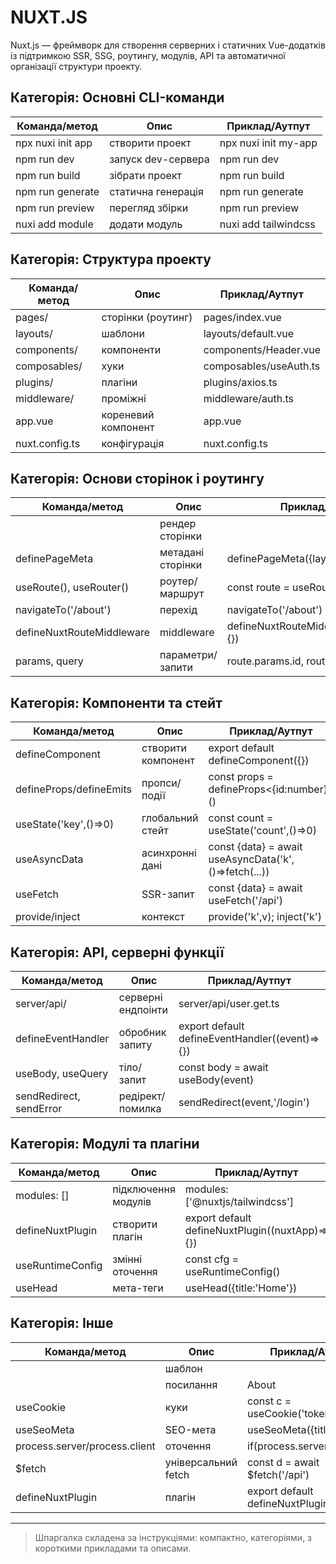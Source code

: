 # NUXT.JS

Nuxt.js — фреймворк для створення серверних і статичних Vue-додатків із підтримкою SSR, SSG, роутингу, модулів, API та автоматичної організації структури проекту.

## Категорія: Основні CLI-команди

| Команда/метод     | Опис               | Приклад/Аутпут       |
| ----------------- | ------------------ | -------------------- |
| npx nuxi init app | створити проект    | npx nuxi init my-app |
| npm run dev       | запуск dev-сервера | npm run dev          |
| npm run build     | зібрати проект     | npm run build        |
| npm run generate  | статична генерація | npm run generate     |
| npm run preview   | перегляд збірки    | npm run preview      |
| nuxi add module   | додати модуль      | nuxi add tailwindcss |

## Категорія: Структура проекту

| Команда/метод  | Опис                | Приклад/Аутпут         |
| -------------- | ------------------- | ---------------------- |
| pages/         | сторінки (роутинг)  | pages/index.vue        |
| layouts/       | шаблони             | layouts/default.vue    |
| components/    | компоненти          | components/Header.vue  |
| composables/   | хуки                | composables/useAuth.ts |
| plugins/       | плагіни             | plugins/axios.ts       |
| middleware/    | проміжні            | middleware/auth.ts     |
| app.vue        | кореневий компонент | app.vue                |
| nuxt.config.ts | конфігурація        | nuxt.config.ts         |

## Категорія: Основи сторінок і роутингу

| Команда/метод             | Опис              | Приклад/Аутпут                           |
| ------------------------- | ----------------- | ---------------------------------------- |
| <NuxtPage/>               | рендер сторінки   | <NuxtPage/>                              |
| definePageMeta            | метадані сторінки | definePageMeta({layout:'custom'})        |
| useRoute(), useRouter()   | роутер/маршрут    | const route = useRoute()                 |
| navigateTo('/about')      | перехід           | navigateTo('/about')                     |
| defineNuxtRouteMiddleware | middleware        | defineNuxtRouteMiddleware((to,from)=>{}) |
| params, query             | параметри/запити  | route.params.id, route.query.page        |

## Категорія: Компоненти та стейт

| Команда/метод           | Опис               | Приклад/Аутпут                                        |
| ----------------------- | ------------------ | ----------------------------------------------------- |
| defineComponent         | створити компонент | export default defineComponent({})                    |
| defineProps/defineEmits | пропси/події       | const props = defineProps<{id:number}>()              |
| useState('key',()=>0)   | глобальний стейт   | const count = useState('count',()=>0)                 |
| useAsyncData            | асинхронні дані    | const {data} = await useAsyncData('k',()=>fetch(...)) |
| useFetch                | SSR-запит          | const {data} = await useFetch('/api')                 |
| provide/inject          | контекст           | provide('k',v); inject('k')                           |

## Категорія: API, серверні функції

| Команда/метод           | Опис               | Приклад/Аутпут                                 |
| ----------------------- | ------------------ | ---------------------------------------------- |
| server/api/             | серверні ендпоінти | server/api/user.get.ts                         |
| defineEventHandler      | обробник запиту    | export default defineEventHandler((event)=>{}) |
| useBody, useQuery       | тіло/запит         | const body = await useBody(event)              |
| sendRedirect, sendError | редірект/помилка   | sendRedirect(event,'/login')                   |

## Категорія: Модулі та плагіни

| Команда/метод    | Опис                | Приклад/Аутпут                                 |
| ---------------- | ------------------- | ---------------------------------------------- |
| modules: []      | підключення модулів | modules: ['@nuxtjs/tailwindcss']               |
| defineNuxtPlugin | створити плагін     | export default defineNuxtPlugin((nuxtApp)=>{}) |
| useRuntimeConfig | змінні оточення     | const cfg = useRuntimeConfig()                 |
| useHead          | мета-теги           | useHead({title:'Home'})                        |

## Категорія: Інше

| Команда/метод                 | Опис                | Приклад/Аутпут                         |
| ----------------------------- | ------------------- | -------------------------------------- |
| <NuxtLayout/>                 | шаблон              | <NuxtLayout name="custom"/>            |
| <NuxtLink to="/">             | посилання           | <NuxtLink to="/about">About</NuxtLink> |
| useCookie                     | куки                | const c = useCookie('token')           |
| useSeoMeta                    | SEO-мета            | useSeoMeta({title:'Home'})             |
| process.server/process.client | оточення            | if(process.server){...}                |
| $fetch                        | універсальний fetch | const d = await $fetch('/api')         |
| defineNuxtPlugin              | плагін              | export default defineNuxtPlugin(...)   |

---

> Шпаргалка складена за інструкціями: компактно, категоріями, з короткими прикладами та описами.
